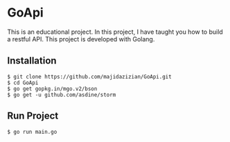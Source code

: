 # GoApi

This is an educational project. In this project, I have taught you how to build a restful API. This project is developed with Golang.


## Installation
```
$ git clone https://github.com/majidazizian/GoApi.git
$ cd GoApi
$ go get gopkg.in/mgo.v2/bson
$ go get -u github.com/asdine/storm
```

## Run Project
```
$ go run main.go
```

